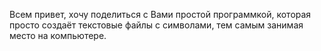 Всем привет, хочу поделиться с Вами простой программкой, которая просто создаёт текстовые файлы с символами, тем самым занимая место на компьютере.
